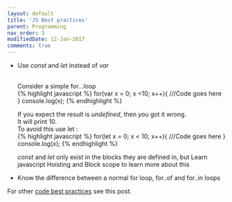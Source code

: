 ```yaml
---
layout: default
title: 'JS Best practices'
parent: Programming
nav_order: 3
modifiedDate: 12-Jan-2017
comments: true
---
```


<ul>
<li>Use <em>const</em> and <em>let</em> instead of <em>var</em></li>
<br><p>Consider a simple for...loop <br> 
{% highlight javascript %}
    for(var x = 0; x &lt;10; x++){
    ///Code goes here
    } 
    console.log(x);
{% endhighlight %}
<br>

If you expect the result is <em>undefined</em>, then you got it wrong. <br>It will print 10.<br>
To avoid this use let : <br>
{% highlight javascript %}
for(let x = 0; x &lt; 10; x++){
    ///Code goes here
} 
console.log(x);
{% endhighlight %}

<em>const</em> and <em>let</em> only exist in the blocks they are defined in, but 
Learn javascript Hoisting and Block scope to learn more about this</p>

<li>Know the difference between a normal for loop, for..of and for..in loops</li>
</ul>

<p>For other <a href='{{site.data.intersite-links.code-best-practice}}'>code best practices</a> see this post. </p>

